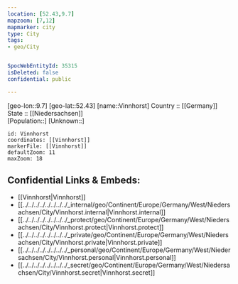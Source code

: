 ```yaml
---
location: [52.43,9.7] 
mapzoom: [7,12] 
mapmarker: city 
type: City
tags:
- geo/City


SpocWebEntityId: 35315
isDeleted: false
confidential: public

---
```

[geo-lon::9.7] 
[geo-lat::52.43] 
[name::Vinnhorst] 
Country :: [[Germany]]  
State :: [[Niedersachsen]]  
[Population::] 
[Unknown::] 


```leaflet
id: Vinnhorst
coordinates: [[Vinnhorst]] 
markerFile: [[Vinnhorst]] 
defaultZoom: 11 
maxZoom: 18
```


## Confidential Links & Embeds: 
- [[Vinnhorst|Vinnhorst]]  
- [[../../../../../../../../_internal/geo/Continent/Europe/Germany/West/Niedersachsen/City/Vinnhorst.internal|Vinnhorst.internal]] 
- [[../../../../../../../../_protect/geo/Continent/Europe/Germany/West/Niedersachsen/City/Vinnhorst.protect|Vinnhorst.protect]] 
- [[../../../../../../../../_private/geo/Continent/Europe/Germany/West/Niedersachsen/City/Vinnhorst.private|Vinnhorst.private]] 
- [[../../../../../../../../_personal/geo/Continent/Europe/Germany/West/Niedersachsen/City/Vinnhorst.personal|Vinnhorst.personal]] 
- [[../../../../../../../../_secret/geo/Continent/Europe/Germany/West/Niedersachsen/City/Vinnhorst.secret|Vinnhorst.secret]] 
